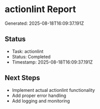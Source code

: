 # actionlint Report

Generated: 2025-08-18T16:09:37.191Z

## Status
- Task: actionlint
- Status: Completed
- Timestamp: 2025-08-18T16:09:37.191Z

## Next Steps
- Implement actual actionlint functionality
- Add proper error handling
- Add logging and monitoring
